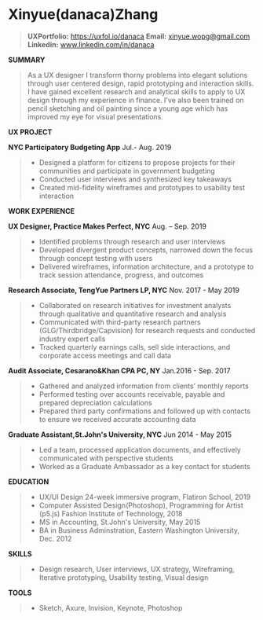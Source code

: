 # Xinyue(danaca)Zhang 

> **UXPortfolio:** https://uxfol.io/danaca
> **Email:** xinyue.wopg@gmail.com
> **Linkedin:** www.linkedin.com/in/danaca

**SUMMARY**                              
> As a UX designer I transform thorny problems into elegant solutions through user centered design, rapid prototyping and interaction skills. I have gained excellent research and analytical skills to apply to UX design through my experience in finance. I've also been trained on pencil sketching and oil painting since a young age which has improved my eye for visual presentations.

**UX PROJECT**

**NYC Participatory Budgeting App** Jul.- Aug. 2019
> * Designed a platform for citizens to propose projects for their communities and participate in government budgeting
> * Conducted user interviews and synthesized key takeaways
> * Created mid-fidelity wireframes and prototypes to usability test interaction

**WORK EXPERIENCE**

**UX Designer, Practice Makes Perfect, NYC**               Aug. – Sep. 2019
> * Identified problems through research and user interviews
> * Developed divergent product concepts, narrowed down the focus through concept testing with users
> * Delivered wireframes, information architecture, and a prototype  to track session attendance, progress, and outcomes

**Research Associate, TengYue Partners LP, NYC**  Nov. 2017 - May 2019
> * Collaborated on research initiatives for investment analysts through qualitative and quantitative research and analysis
> * Communicated with third-party research partners (GLG/Thirdbridge/Capvision) for research requests and conducted industry expert calls
> * Tracked quarterly earnings calls, sell side interactions, and corporate access meetings and call data

**Audit Associate, Cesarano&Khan CPA PC, NY** Jan.2016 - Sep. 2017
> * Gathered and analyzed information from clients’ monthly reports
> * Performed testing over accounts receivable, payable and prepared depreciation calculations
> * Prepared third party confirmations and followed up with contacts to ensure we received accurate accounting data

**Graduate Assistant,St.John's University, NYC** Jun 2014 - May 2015
> * Led a team, processed application documents, and effectively communicated with perspective students
> * Worked as a Graduate Ambassador as a key contact for students

**EDUCATION**

   > * UX/UI Design 24-week immersive program, Flatiron School, 2019
   >* Computer Assisted Design(Photoshop), Programming for Artist (p5.js) Fashion Institute of Technology, 2018
   >* MS in Accounting, St.John's University, May 2015
   >* BA in Business Adminstration, Eastern Washington University, Dec. 2012
   
**SKILLS**

> * Design research, User interviews, UX strategy, Wireframing, Iterative prototyping, Usability testing, Visual design

**TOOLS**

> * Sketch, Axure, Invision, Keynote, Photoshop
     

